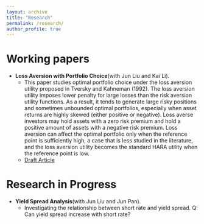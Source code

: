 ```yaml
---
layout: archive
title: "Research"
permalink: /research/
author_profile: true
---
```



# Working papers

- **Loss Aversion with Portfolio Choice**(with Jun Liu and Kai Li).
  - This paper studies optimal portfolio choice under the loss aversion utility proposed in Tversky and Kahneman (1992). The loss aversion utility imposes lower penalty for large losses than the risk aversion utility functions. As a result, it tends to generate large risky positions and sometimes unbounded optimal portfolios, especially when asset returns are highly skewed (either positive or negative). Loss averse investors may hold assets with a zero risk premium and hold a positive amount of assets with a negative risk premium. Loss aversion can affect the optimal portfolio only when the reference point is sufficiently high, a case that is less studied in the literature, and the loss aversion utility becomes the standard HARA utility when the reference point is low.
  - [Draft Article](../files/paper/loss_aversion.pdf)

# Research in Progress

- **Yield Spread Analysis**(with Jun Liu and Jun Pan).
  - Investigating the relationship between short rate and yield spread. Q: Can yield spread increase with short rate?
